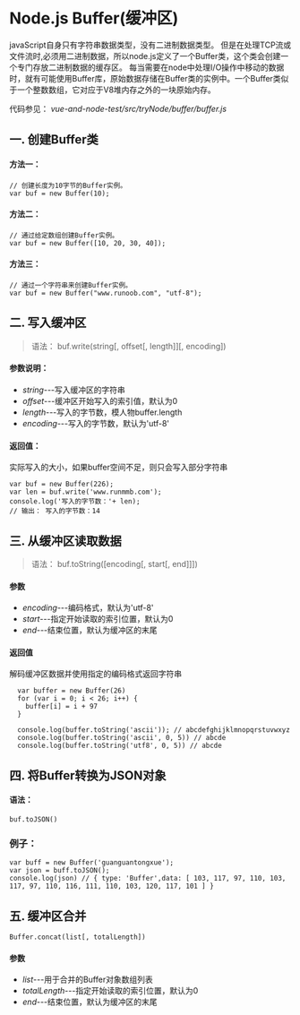 # Node.js Buffer(缓冲区)
javaScript自身只有字符串数据类型，没有二进制数据类型。
但是在处理TCP流或文件流时,必须用二进制数据，所以node.js定义了一个Buffer类，这个类会创建一个专门存放二进制数据的缓存区。
每当需要在node中处理I/O操作中移动的数据时，就有可能使用Buffer库，原始数据存储在Buffer类的实例中。一个Buffer类似于一个整数数组，它对应于V8堆内存之外的一块原始内存。

代码参见： *vue-and-node-test/src/tryNode/buffer/buffer.js*
## 一. 创建Buffer类
#### 方法一：
```angularjs
// 创建长度为10字节的Buffer实例。
var buf = new Buffer(10);
```
#### 方法二：
```angularjs
// 通过给定数组创建Buffer实例。
var buf = new Buffer([10, 20, 30, 40]);
```
#### 方法三：
```angularjs
// 通过一个字符串来创建Buffer实例。
var buf = new Buffer("www.runoob.com", "utf-8");
```
## 二. 写入缓冲区
>语法： buf.write(string[, offset[, length]][, encoding])

#### 参数说明：
* *string*---写入缓冲区的字符串
* *offset*---缓冲区开始写入的索引值，默认为0
* *length*---写入的字节数，模人物buffer.length
* *encoding*---写入的字节数，默认为'utf-8'

#### 返回值：

实际写入的大小，如果buffer空间不足，则只会写入部分字符串
```angularjs
var buf = new Buffer(226);
var len = buf.write('www.runmmb.com');
console.log('写入的字节数：'+ len);
// 输出： 写入的字节数：14
```
## 三. 从缓冲区读取数据
> 语法： buf.toString([encoding[, start[, end]]])
#### 参数
* *encoding*---编码格式，默认为'utf-8'
* *start*---指定开始读取的索引位置，默认为0
* *end*---结束位置，默认为缓冲区的末尾

#### 返回值
解码缓冲区数据并使用指定的编码格式返回字符串
```angular2html
  var buffer = new Buffer(26)
  for (var i = 0; i < 26; i++) {
    buffer[i] = i + 97
  }
  
  console.log(buffer.toString('ascii')); // abcdefghijklmnopqrstuvwxyz
  console.log(buffer.toString('ascii', 0, 5)) // abcde
  console.log(buffer.toString('utf8', 0, 5)) // abcde
```

## 四. 将Buffer转换为JSON对象
#### 语法：
```angular2html
buf.toJSON()
```
### 例子：
```angular2html
var buff = new Buffer('guanguantongxue');
var json = buff.toJSON();
console.log(json) // { type: 'Buffer',data: [ 103, 117, 97, 110, 103, 117, 97, 110, 116, 111, 110, 103, 120, 117, 101 ] }
```
## 五. 缓冲区合并
```angular2html
Buffer.concat(list[, totalLength])
```
#### 参数
* *list*---用于合并的Buffer对象数组列表
* *totalLength*---指定开始读取的索引位置，默认为0
* *end*---结束位置，默认为缓冲区的末尾



